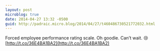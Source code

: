 ```yaml
---
layout: post
microblog: true
date: 2014-04-27 13:32 -0500
guid: http://padraic.micro.blog/2014/04/27/t460486730521772032.html
---
```

Forced employee performance rating scale. Oh goodie. Can’t wait. 😢 [http://t.co/36E4BA1BA2](http://t.co/36E4BA1BA2)
